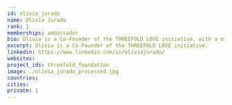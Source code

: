 ```yaml
---
id: olivia_jurado
name: Olivia Jurado
rank: 1
memberships: ambassador
bio: Olivia is a Co-Founder of the THREEFOLD LOVE initiative, with a mission of digital inclusion by empowering communities through the use of ThreeFold technologies. Olivia is an eco-socialpreneur and serial volunteer. Living each day in mindful ways in an attempt to get back to a manner of living that is more harmonious with nature, while trying  to find a balance between high tech and low tech living.Spreading the love...into the fold. Co-Founder fell in love with Threefold I am happy to support the ThreeFold mission to cultivate the infrastructure for a new, secure, green & neutral internet for all because it is galvanized by dedication and a true love of people and our planet.
excerpt: Olivia is a Co-Founder of the THREEFOLD LOVE initiative.
linkedin: https://www.linkedin.com/in/oliviajurado/
websites:
project_ids: threefold_foundation
image: ./olivia_jurado_processed.jpg
countries:
cities:
private: 1
---
```

